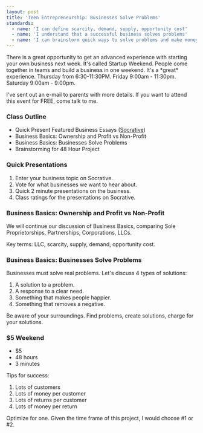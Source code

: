 ```yaml
---
layout: post
title: 'Teen Entrepreneurship: Businesses Solve Problems'
standards:
  - name: 'I can define scarcity, demand, supply, opportunity cost'
  - name: 'I understand that a successful business solves problems'
  - name: 'I can brainstorm quick ways to solve problems and make money with partners'
---
```


<p class="message">There is a great opportunity to get an advanced experience with starting your own business next week. It's called Startup Weekend. People come together in teams and build a business in one weekend. It's a *great* experience. Thursday from 6:30-11:30PM. Friday 9:00am - 11:30pm. Saturday 9:00am - 9:00pm.</p>

<p class="message">I've sent out an e-mail to parents with more details. If you want to attend this event for FREE, come talk to me.</p>

### Class Outline

* Quick Present Featured Business Essays ([Socrative](http://socrative.com))
* Business Basics: Ownership and Profit vs Non-Profit
* Business Basics: Businesses Solve Problems
* Brainstorming for 48 Hour Project

### Quick Presentations

1. Enter your business topic on Socrative. 
2. Vote for what businesses we want to hear about. 
3. Quick 2 minute presentations on the business.
4. Class ratings for the presentations on Socrative.

### Business Basics: Ownership and Profit vs Non-Profit

We will continue our discussion of Business Basics, comparing Sole Proprietorships, Partnerships, Corporations, LLCs. 

Key terms: LLC, scarcity, supply, demand, opportunity cost.

### Business Basics: Businesses Solve Problems

Businesses must solve real problems. Let's discuss 4 types of solutions:

1. A solution to a problem. 
2. A response to a clear need. 
3. Something that makes people happier. 
4. Something that removes a negative. 

Be aware of your surroundings. Find problems, create solutions, charge for your solutions.

### $5 Weekend

* $5
* 48 hours
* 3 minutes

Tips for success:

1. Lots of customers 
2. Lots of money per customer 
3. Lots of returns per customer 
4. Lots of money per return 

Optimize for one. Given the time frame of this project, I would choose #1 or #2.